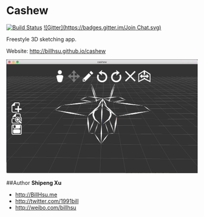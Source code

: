 Cashew
========

[![Build Status](https://travis-ci.org/billhsu/cashew.png)](https://travis-ci.org/billhsu/cashew)
[![Gitter](https://badges.gitter.im/Join Chat.svg)](https://gitter.im/billhsu/cashew?utm_source=badge&utm_medium=badge&utm_campaign=pr-badge)

Freestyle 3D sketching app.

Website: http://billhsu.github.io/cashew

<a href="http://billhsu.github.io/cashew"><img src="doc/screenshot.png" width="600" /></a>


##Author
**Shipeng Xu**

+ http://BillHsu.me
+ http://twitter.com/1991bill
+ http://weibo.com/billhsu
